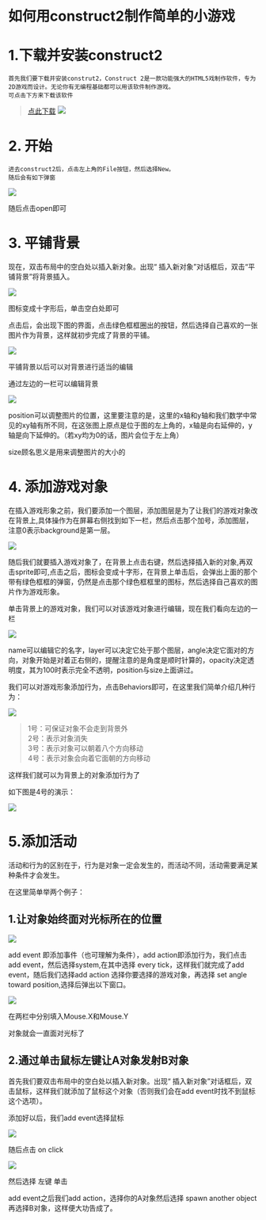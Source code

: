 # 如何用construct2制作简单的小游戏

# 1.下载并安装construct2

    首先我们要下载并安装construt2，Construct 2是一款功能强大的HTML5戏制作软件，专为2D游戏而设计。无论你有无编程基础都可以用该软件制作游戏。
    可点击下方来下载该软件

>[点此下载](https://www.scirra.com/construct2)
![](images/construct2.png)

# 2. 开始

    进去construct2后，点击左上角的File按钮，然后选择New。
    随后会有如下弹窗
![](images/start.png)

随后点击open即可
# 3. 平铺背景

现在，双击布局中的空白处以插入新对象。出现“ 插入新对象”对话框后，双击“平铺背景”将背景插入。

![](images/背景.png)

图标变成十字形后，单击空白处即可

点击后，会出现下图的界面，点击绿色框框圈出的按钮，然后选择自己喜欢的一张图片作为背景，这样就初步完成了背景的平铺。

![](images/绿框.png)

平铺背景以后可以对背景进行适当的编辑

通过左边的一栏可以编辑背景

![](images/lan.png)

position可以调整图片的位置，这里要注意的是，这里的x轴和y轴和我们数学中常见的xy轴有所不同，在这张图上原点是位于图的左上角的，x轴是向右延伸的，y轴是向下延伸的。（若xy均为0的话，图片会位于左上角）

size顾名思义是用来调整图片的大小的

# 4. 添加游戏对象

在插入游戏形象之前，我们要添加一个图层，添加图层是为了让我们的游戏对象改在背景上,具体操作为在屏幕右侧找到如下一栏，然后点击那个加号，添加图层，注意0表示background是第一层。

![](images/zi.png)

随后我们就要插入游戏对象了，在背景上点击右键，然后选择插入新的对象,再双击sprite即可,点击之后，图标会变成十字形，在背景上单击后，会弹出上面的那个带有绿色框框的弹窗，仍然是点击那个绿色框框里的图标，然后选择自己喜欢的图片作为游戏形象。

单击背景上的游戏对象，我们可以对该游戏对象进行编辑，现在我们看向左边的一栏

![](images/wu.png)

name可以编辑它的名字，layer可以决定它处于那个图层，angle决定它面对的方向，对象开始是对着正右侧的，提醒注意的是角度是顺时针算的，opacity决定透明度，其为100时表示完全不透明，position与size上面讲过。

我们可以对游戏形象添加行为，点击Behaviors即可，在这里我们简单介绍几种行为：

![](images/行为.png)

>1号：可保证对象不会走到背景外  
2号：表示对象消失  
3号：表示对象可以朝着八个方向移动  
4号：表示对象会向着它面朝的方向移动

这样我们就可以为背景上的对象添加行为了

如下图是4号的演示：

![](images/动画.gif)

# 5.添加活动

活动和行为的区别在于，行为是对象一定会发生的，而活动不同，活动需要满足某种条件才会发生。

在这里简单举两个例子：

## 1.让对象始终面对光标所在的位置

![](images/wu2.png)

add event 即添加事件（也可理解为条件），add action即添加行为，我们点击add event，然后选择system,在其中选择 every tick，这样我们就完成了add event，随后我们选择add action 选择你要选择的游戏对象，再选择 set angle toward position,选择后弹出以下窗口。

![](images/xy.png)

在两栏中分别填入Mouse.X和Mouse.Y

对象就会一直面对光标了

## 2.通过单击鼠标左键让A对象发射B对象

首先我们要双击布局中的空白处以插入新对象。出现“ 插入新对象”对话框后，双击鼠标，这样我们就添加了鼠标这个对象（否则我们会在add event时找不到鼠标这个选项）。

添加好以后，我们add event选择鼠标

![](images/1.png)

随后点击 on click

![](images/2.png)

然后选择 左键 单击

add event之后我们add action，选择你的A对象然后选择 spawn another object 再选择B对象，这样便大功告成了。

